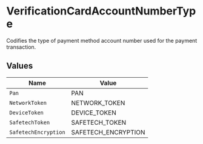 # VerificationCardAccountNumberType

Codifies the type of payment method account number used for the payment transaction.


## Values

| Name                 | Value                |
| -------------------- | -------------------- |
| `Pan`                | PAN                  |
| `NetworkToken`       | NETWORK_TOKEN        |
| `DeviceToken`        | DEVICE_TOKEN         |
| `SafetechToken`      | SAFETECH_TOKEN       |
| `SafetechEncryption` | SAFETECH_ENCRYPTION  |